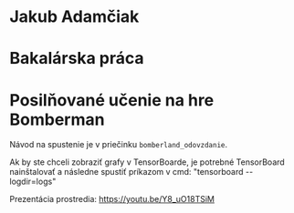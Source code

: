 # Jakub Adamčiak
# Bakalárska práca
# Posilňované učenie na hre Bomberman

Návod na spustenie je v priečinku `bomberland_odovzdanie`.

Ak by ste chceli zobraziť grafy v TensorBoarde, je potrebné TensorBoard nainštalovať a následne spustiť príkazom v cmd:
"tensorboard --logdir=logs"

Prezentácia prostredia:
https://youtu.be/Y8_uO18TSiM